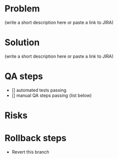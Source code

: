 # Problem
(write a short description here or paste a link to JIRA)


# Solution
(write a short description here or paste a link to JIRA)


# QA steps
 - [] automated tests passing
 - [] manual QA steps passing (list below)

 
# Risks


# Rollback steps
 - Revert this branch
